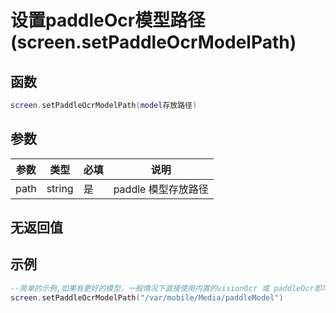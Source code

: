 # 设置paddleOcr模型路径(screen.setPaddleOcrModelPath)

## 函数

```lua
screen.setPaddleOcrModelPath(model存放路径)
```

## 参数

| 参数   | 类型     | 必填 | 说明            |
| ---- | ------ | -- | ------------- |
| path | string | 是  | paddle 模型存放路径 |

## 无返回值

## 示例

```lua
--简单的示例,如果有更好的模型，一般情况下直接使用内置的visionOcr 或 paddleOcr即可
screen.setPaddleOcrModelPath("/var/mobile/Media/paddleModel")
```

